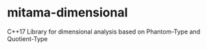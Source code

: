 # mitama-dimensional
C++17 Library for dimensional analysis based on Phantom-Type and Quotient-Type
